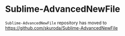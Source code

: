 Sublime-AdvancedNewFile
=======================


`Sublime-AdvancedNewFile` repository has moved to https://github.com/skuroda/Sublime-AdvancedNewFile